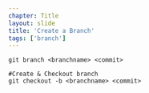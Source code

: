 ```yaml
---
chapter: Title
layout: slide
title: 'Create a Branch'
tags: ['branch']
---
```


	git branch <branchname> <commit>

	#Create & Checkout branch
	git checkout -b <branchname> <commit>

<!--
<img class="diagram" src="assets/diagrams/git-network.png">
-->